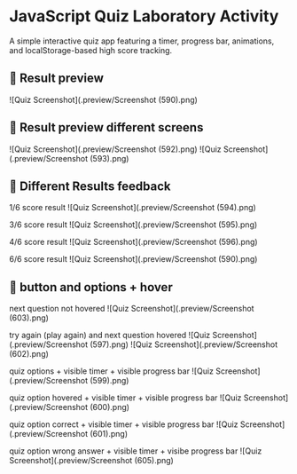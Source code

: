 # JavaScript Quiz Laboratory Activity
A simple interactive quiz app featuring a timer, progress bar, animations, and localStorage-based high score tracking.

## 📸 Result preview
![Quiz Screenshot](.preview/Screenshot (590).png)

## 📸 Result preview different screens
![Quiz Screenshot](.preview/Screenshot (592).png)
![Quiz Screenshot](.preview/Screenshot (593).png)

## 📸 Different Results feedback
1/6 score result
![Quiz Screenshot](.preview/Screenshot (594).png)

3/6 score result
![Quiz Screenshot](.preview/Screenshot (595).png)

4/6 score result
![Quiz Screenshot](.preview/Screenshot (596).png)

6/6 score result
![Quiz Screenshot](.preview/Screenshot (590).png)

## 📸 button and options + hover

next question not hovered
![Quiz Screenshot](.preview/Screenshot (603).png)

try again (play again) and next question hovered
![Quiz Screenshot](.preview/Screenshot (597).png)
![Quiz Screenshot](.preview/Screenshot (602).png)

quiz options + visible timer + visible progress bar
![Quiz Screenshot](.preview/Screenshot (599).png)

quiz option hovered + visible timer + visible progress bar
![Quiz Screenshot](.preview/Screenshot (600).png)

quiz option correct + visible timer + visible progress bar
![Quiz Screenshot](.preview/Screenshot (601).png)

quiz option wrong answer + visible timer + visibe progress bar
![Quiz Screenshot](.preview/Screenshot (605).png)
